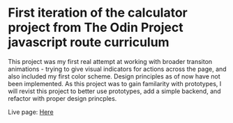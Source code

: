 # First iteration of the calculator project from The Odin Project javascript route curriculum
This project was my first real attempt at working with broader transiton animations - trying to give visual indicators for actions across the page,
and also included my first color scheme. Design principles as of now have not been implemented. As this project was to gain familarity with prototypes, 
I will revist this project to better use prototypes, add a simple backend, and refactor with proper design princples.

Live page: [Here](https://brycenbb.github.io/calculator/)

